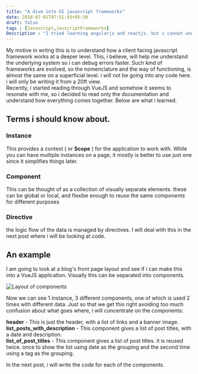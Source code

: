 ```yaml
---
title: "A dive into UI javascript frameworks"
date: 2018-07-01T07:51:43+05:30
draft: false
tags : [Javascript,JavscriptFrameworks]
Description : "I tried learning angularjs and reactjs. but i cannot understand those frameworks on a deeper level, which make me an inneficient programmer. My aim in writing this set of posts is to have an idea what's going on under the hood."
---
```

My motive in writng this is to understand how a client facing javascript framework works at a deeper level. This, i believe, will help me understand the underlying system so i can debug errors faster. Such kind of frameworks are evolved, so the nomenclature and the way of functioning, is almost the same on a superficial level. i will not be going into any code here. i will only be writing it from a 20ft view.  
Recently, i started reading through VueJS and somehow it seems to resonate with me, so i decided to read only the documentation and understand how everything comes together. Below are what i learned. 
## Terms i should know about.
### Instance
This provides a context ( or **Scope** ) for the application to work with. While you can have multiple instances on a page, it mostly is better to use just one since it simplifies things later.
### Component
This can be thought of as a collection of visually separate elements. these can be global or local, and flexibe enough to reuse the same components for different purposes 
### Directive
the logic flow of the data is managed by directives. I will deal with this in the next post where i will be looking at code.  
 
## An example 
I am going to look at a blog's front page layout and see if i can make this into a VueJS application. Visually this can be separated into components. 

![Layout of components](https://i.imgur.com/HlMWRaK.jpg)

Now we can see 1 instance, 3 different components, one of which is used 2 times with different data. Just so that we get this right avoiding too much confusion about what goes where, i will concentrate on the components:

**header** - This is just the header, with a list of links and a banner image.  
**list_posts_with_description** - This component gives a list of post titles, with a date and description.   
**list_of_post_titles** - This component gives a list of post titles. it is reused twice. once to show the list using date as the grouping  and the second time using a tag as the grouping. 

In the next post, i will write the code for each of the components.
